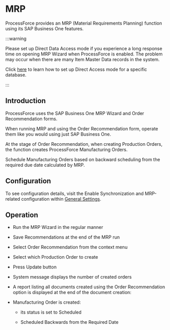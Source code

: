 # MRP

ProcessForce provides an MRP (Material Requirements Planning) function using its SAP Business One features.

:::warning

Please set up Direct Data Access mode if you experience a long response time on opening MRP Wizard when ProcessForce is enabled. The problem may occur when there are many Item Master Data records in the system.

Click [here](./../../administrator-guide/licensing/license-server/direct-access.md) to learn how to set up Direct Access mode for a specific database.

:::

## Introduction

ProcessForce uses the SAP Business One MRP Wizard and Order Recommendation forms.

When running MRP and using the Order Recommendation form, operate them like you would using just SAP Business One. 

At the stage of Order Recommendation, when creating Production Orders, the function creates ProcessForce Manufacturing Orders.

Schedule Manufacturing Orders based on backward scheduling from the required due date calculated by MRP.

## Configuration

To see configuration details, visit the Enable Synchronization and MRP-related configuration within [General Settings](./../../user-guide/system-initialzation/general-settings/general-tab.md).

## Operation

- Run the MRP Wizard in the regular manner

- Save Recommendations at the end of the MRP run

- Select Order Recommendation from the context menu

- Select which Production Order to create

- Press Update button

- System message displays the number of created orders

- A report listing all documents created using the Order Recommendation option is displayed at the end of the document creation:

- Manufacturing Order is created:

    - its status is set to Scheduled

    - Scheduled Backwards from the Required Date

